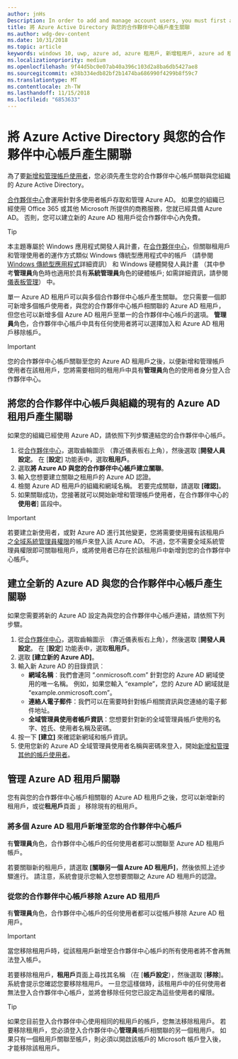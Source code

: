 ```yaml
---
author: jnHs
Description: In order to add and manage account users, you must first associate your Partner Center account with your organization's Azure Active Directory.
title: 將 Azure Active Directory 與您的合作夥伴中心帳戶產生關聯
ms.author: wdg-dev-content
ms.date: 10/31/2018
ms.topic: article
keywords: windows 10, uwp, azure ad, azure 租用戶, 新增租用戶, azure ad 租用戶, 租用戶管理, 租用戶
ms.localizationpriority: medium
ms.openlocfilehash: 9f44d5bc0e07ab40a396c103d2a8ba6db5427ae8
ms.sourcegitcommit: e38b334edb82bf2b1474ba686990f4299b8f59c7
ms.translationtype: MT
ms.contentlocale: zh-TW
ms.lasthandoff: 11/15/2018
ms.locfileid: "6853633"
---
```

# <a name="associate-azure-active-directory-with-your-partner-center-account"></a>將 Azure Active Directory 與您的合作夥伴中心帳戶產生關聯

為了要[新增和管理帳戶使用者](add-users-groups-and-azure-ad-applications.md)，您必須先產生您的合作夥伴中心帳戶關聯與您組織的 Azure Active Directory。 

[合作夥伴中心](https://partner.microsoft.com/dashboard)會運用針對多使用者帳戶存取和管理 Azure AD。 如果您的組織已經使用 Office 365 或其他 Microsoft 所提供的商務服務，您就已經具備 Azure AD。 否則，您可以建立新的 Azure AD 租用戶從合作夥伴中心內免費。

> [!TIP]
> 本主題專屬於 Windows 應用程式開發人員計畫，在[合作夥伴中心](https://partner.microsoft.com/dashboard)，但關聯租用戶和管理使用者的運作方式類似 Windows 傳統型應用程式中的帳戶 （請參閱[Windows 傳統型應用程式](https://docs.microsoft.com/windows/desktop/appxpkg/windows-desktop-application-program#add-and-manage-account-users)詳細資訊） 和 Windows 硬體開發人員計畫 （其中參考**管理員**角色時也適用於具有**系統管理員**角色的硬體帳戶; 如需詳細資訊，請參閱[儀表板管理](https://docs.microsoft.com/windows-hardware/drivers/dashboard/dashboard-administration)） 中。

單一 Azure AD 租用戶可以與多個合作夥伴中心帳戶產生關聯。 您只需要一個即可新增多個帳戶使用者，與您的合作夥伴中心帳戶相關聯的 Azure AD 租用戶，但您也可以新增多個 Azure AD 租用戶至單一的合作夥伴中心帳戶的選項。 **管理員**角色，合作夥伴中心帳戶中具有任何使用者將可以選擇加入和 Azure AD 租用戶移除帳戶。

> [!IMPORTANT]
> 您的合作夥伴中心帳戶關聯至您的 Azure AD 租用戶之後，以便新增和管理帳戶使用者在該租用戶，您將需要相同的租用戶中具有**管理員**角色的使用者身分登入合作夥伴中心。


## <a name="associate-your-partner-center-account-with-your-organizations-existing-azure-ad-tenant"></a>將您的合作夥伴中心帳戶與組織的現有的 Azure AD 租用戶產生關聯

如果您的組織已經使用 Azure AD，請依照下列步驟連結您的合作夥伴中心帳戶。

1.  從[合作夥伴中心](https://partner.microsoft.com/dashboard)，選取齒輪圖示 （靠近儀表板右上角），然後選取 [**開發人員設定**。 在 [**設定**] 功能表中，選取**租用戶**。
2.  選取**將 Azure AD 與您的合作夥伴中心帳戶建立關聯**。
3.  輸入您想要建立關聯之租用戶的 Azure AD 認證。
4.  檢閱 Azure AD 租用戶的組織和網域名稱。 若要完成關聯，請選取 **\[確認\]**。
5.  如果關聯成功，您接著就可以開始新增和管理帳戶使用者，在合作夥伴中心的**使用者**] 區段中。

> [!IMPORTANT]
> 若要建立新使用者，或對 Azure AD 進行其他變更，您將需要使用擁有該租用戶之[全域系統管理員權限](https://docs.microsoft.com/azure/active-directory/users-groups-roles/directory-assign-admin-roles)的帳戶來登入該 Azure AD。 不過，您不需要全域系統管理員權限即可關聯租用戶，或將使用者已存在於該租用戶中新增到您的合作夥伴中心帳戶。


## <a name="create-a-brand-new-azure-ad-to-associate-with-your-partner-center-account"></a>建立全新的 Azure AD 與您的合作夥伴中心帳戶產生關聯

如果您需要將新的 Azure AD 設定為與您的合作夥伴中心帳戶連結，請依照下列步驟。

1.  從[合作夥伴中心](https://partner.microsoft.com/dashboard)，選取齒輪圖示 （靠近儀表板右上角），然後選取 [**開發人員設定**。 在 [**設定**] 功能表中，選取**租用戶**。
2.  選取 **\[建立新的 Azure AD\]**。
3.  輸入新 Azure AD 的目錄資訊︰
    - **網域名稱**︰我們會連同 “.onmicrosoft.com” 針對您的 Azure AD 網域使用的唯一名稱。 例如，如果您輸入 “example”，您的 Azure AD 網域就是 “example.onmicrosoft.com”。
    - **連絡人電子郵件**：我們可以在需要時針對帳戶相關資訊與您連絡的電子郵件地址。
    - **全域管理員使用者帳戶資訊**：您想要針對新的全域管理員帳戶使用的名字、姓氏、使用者名稱及密碼。
4.  按一下 **\[建立\]** 來確認新網域和帳戶資訊。
5.  使用您新的 Azure AD 全域管理員使用者名稱與密碼來登入，開始[新增和管理其他的帳戶使用者](add-users-groups-and-azure-ad-applications.md)。


## <a name="manage-azure-ad-tenant-associations"></a>管理 Azure AD 租用戶關聯

您有與您的合作夥伴中心帳戶相關聯的 Azure AD 租用戶之後，您可以新增新的租用戶，或從**租用戶**頁面 」 移除現有的租用戶。


### <a name="add-multiple-azure-ad-tenants-to-your-partner-center-account"></a>將多個 Azure AD 租用戶新增至您的合作夥伴中心帳戶

有**管理員**角色，合作夥伴中心帳戶的任何使用者都可以關聯至 Azure AD 租用戶帳戶。

若要關聯新的租用戶，請選取 **\[關聯另一個 Azure AD 租用戶\]**，然後依照上述步驟進行。 請注意，系統會提示您輸入您想要關聯之 Azure AD 租用戶的認證。


### <a name="remove-an-azure-ad-tenant-from-your-partner-center-account"></a>從您的合作夥伴中心帳戶移除 Azure AD 租用戶

有**管理員**角色，合作夥伴中心帳戶的任何使用者都可以從帳戶移除 Azure AD 租用戶。

> [!IMPORTANT]
> 當您移除租用戶時，從該租用戶新增至合作夥伴中心帳戶的所有使用者將不會再無法登入帳戶。 

若要移除租用戶，**租用戶**頁面上尋找其名稱 （在 [**帳戶設定**），然後選取 [**移除**]。 系統會提示您確認您要移除租用戶。 一旦您這樣做時，該租用戶中的任何使用者無法登入合作夥伴中心帳戶，並將會移除任何您已設定為這些使用者的權限。

> [!TIP]
> 如果您目前登入合作夥伴中心使用相同的租用戶的帳戶，您無法移除租用戶。 若要移除租用戶，您必須登入合作夥伴中心**管理員**帳戶相關聯的另一個租用戶。 如果只有一個租用戶關聯至帳戶，則必須以開啟該帳戶的 Microsoft 帳戶登入後，才能移除該租用戶。


